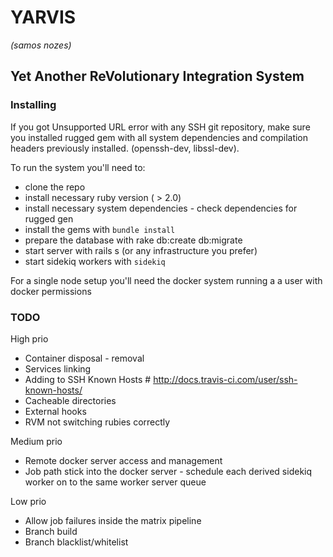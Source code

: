 # YARVIS
*(samos nozes)*


## Yet Another ReVolutionary Integration System ##


### Installing ###
If you got Unsupported URL error with any SSH git repository, make sure you installed rugged gem with all 
system dependencies and compilation headers previously installed. (openssh-dev, libssl-dev).

To run the system you'll need to: 
* clone the repo
* install necessary ruby version ( > 2.0)
* install necessary system dependencies - check dependencies for rugged gen
* install the gems with `bundle install`
* prepare the database with rake db:create db:migrate
* start server with rails s (or any infrastructure you prefer)
* start sidekiq workers with `sidekiq`

For a single node setup you'll need the docker system running a a user with docker permissions

### TODO ###

High prio
* Container disposal - removal
* Services linking
* Adding to SSH Known Hosts # http://docs.travis-ci.com/user/ssh-known-hosts/
* Cacheable directories
* External hooks
* RVM not switching rubies correctly

Medium prio
* Remote docker server access and management
* Job path stick into the docker server - schedule each derived sidekiq worker on to the same worker server queue

Low prio
* Allow job failures inside the matrix pipeline
* Branch build
* Branch blacklist/whitelist




